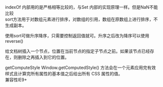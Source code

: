indexOf 内部用的是严格相等比较的，与Set 内部的实现原理一样。但是NaN不能比较    
sort方法用于对数组元素进行排序，对数组的引用，数组在原数组上进行排序，不生成副本。  

使用sort可做升序降序，只需要控制返回值就可。升序之后改为降序可以使用reverse()  

给文档树插入一个节点，位置在当前节点的指定子节点之前。如果该节点已经存在，则删除之再插入到它的位置。  

getComputeStyle  Window.getComputedStyle() 方法会在一个元素应用完有效样式且计算完所有属性的基本值之后给出所有 CSS 属性的值。  
兼容性IE9+


